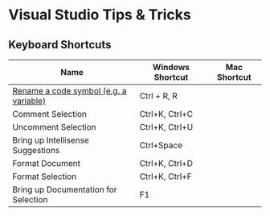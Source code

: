 # Visual Studio Tips & Tricks

## Keyboard Shortcuts

Name | Windows Shortcut | Mac Shortcut |
--- | --- | ---
[Rename a code symbol (e.g. a variable)]((https://docs.microsoft.com/en-us/visualstudio/ide/reference/rename?view=vs-2019)) | Ctrl + R, R |
Comment Selection | Ctrl+K, Ctrl+C |
Uncomment Selection | Ctrl+K, Ctrl+U |
Bring up Intellisense Suggestions | Ctrl+Space |
Format Document | Ctrl+K, Ctrl+D |
Format Selection | Ctrl+K, Ctrl+F |
Bring up Documentation for Selection | F1 |
